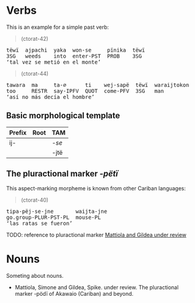 # Verbs

This is an example for a simple past verb:


> (ctorat-42) 
<pre>
tëwï  ajpachi  yaka  won-se     pïnika  tëwï  
3SG   weeds    into  enter-PST  PROB    3SG  
‘tal vez se metió en el monte’</pre>


> (ctorat-44) 
<pre>
tawara  ma     ta-∅      ti    wej-sapë  tëwï  waraijtokon  maniki  
too     RESTR  say-IPFV  QUOT  come-PFV  3SG   man          AN.REL  
‘así no más decía el hombre’</pre>


## Basic morphological template

| Prefix   | Root   | TAM          |
|:---------|:-------|:-------------|
| ij-      |        | _-se_ |
|          |        | -jtë         |

## The pluractional marker _-pëtï_
This aspect-marking morpheme is known from other Cariban languages:


> (ctorat-40) 
<pre>
tipa-pëj-se-jne       waijta-jne  
go.group-PLUR-PST-PL  mouse-PL  
‘las ratas se fueron’</pre>


TODO: reference to pluractional marker
[Mattiola and Gildea under review](#source-mattiola2020pluractional)

# Nouns

Someting about nouns.
- Mattiola, Simone and Gildea, Spike. under review. The pluractional marker -pödï of Akawaio (Cariban) and beyond.
